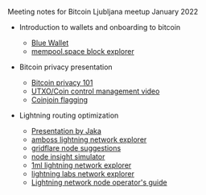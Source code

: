 Meeting notes for Bitcoin Ljubljana meetup January 2022
- Introduction to wallets and onboarding to bitcoin
  - [Blue Wallet](https://bluewallet.io/) 
  - [mempool.space block explorer](https://mempool.space/)

- Bitcoin privacy presentation
  - [Bitcoin privacy 101](https://github.com/aljazceru/presentations/raw/main/ElSalvador-bitcoin-privacy.pdf)
  - [UTXO/Coin control management video](https://www.youtube.com/watch?v=i8P2u5241yU)
  - [Coinjoin flagging](https://6102bitcoin.com/coinjoin-flagging/)

- Lightning routing optimization
  - [Presentation by Jaka](https://github.com/bitcoin-ljubljana/meetup/raw/main/presentations/BTC-lightning-routing-optimization.pdf)
  - [amboss lightning network explorer](https://amboss.space/)
  - [gridflare node suggestions](https://gridflare.xyz/explore/search)
  - [node insight simulator](https://lnnodeinsight.com/)
  - [1ml lightning network explorer](https://1ml.com/)
  - [lightning labs network explorer](https://terminal.lightning.engineering/#/)
  - [Lightning network node operator's guide](https://github.com/aljazceru/lightning-network-node-operator)


